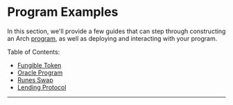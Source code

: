 # Program Examples

In this section, we'll provide a few guides that can step through constructing an Arch [program], as well as deploying and interacting with your program.

Table of Contents:
- [Fungible Token]
- [Oracle Program] 
- [Runes Swap]
- [Lending Protocol]
---

<!-- Internal -->
[program]: ../program/program.md
[Fungible Token]: ./how-to-create-a-fungible-token.md
[Oracle Program]: ./how-to-write-oracle-program.md
[Runes Swap]: ./how-to-build-runes-swap.md
[Lending Protocol]: ./how-to-build-lending-protocol.md
